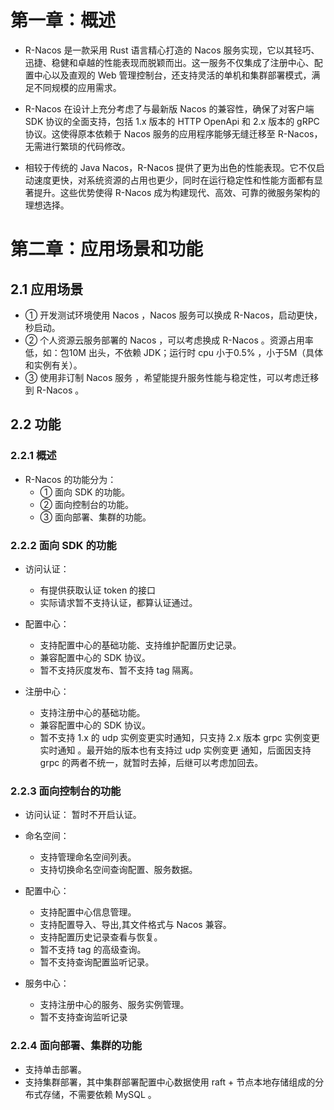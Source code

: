 # 第一章：概述

* R-Nacos 是一款采用 Rust 语言精心打造的 Nacos 服务实现，它以其轻巧、迅捷、稳健和卓越的性能表现而脱颖而出。这一服务不仅集成了注册中心、配置中心以及直观的 Web 管理控制台，还支持灵活的单机和集群部署模式，满足不同规模的应用需求。

* R-Nacos 在设计上充分考虑了与最新版 Nacos 的兼容性，确保了对客户端 SDK 协议的全面支持，包括 1.x 版本的 HTTP OpenApi 和 2.x 版本的 gRPC 协议。这使得原本依赖于 Nacos 服务的应用程序能够无缝迁移至 R-Nacos，无需进行繁琐的代码修改。

* 相较于传统的 Java Nacos，R-Nacos 提供了更为出色的性能表现。它不仅启动速度更快，对系统资源的占用也更少，同时在运行稳定性和性能方面都有显著提升。这些优势使得 R-Nacos 成为构建现代、高效、可靠的微服务架构的理想选择。



# 第二章：应用场景和功能

## 2.1 应用场景

* ① 开发测试环境使用 Nacos ，Nacos 服务可以换成 R-Nacos，启动更快，秒启动。
* ② 个人资源云服务部署的 Nacos ，可以考虑换成 R-Nacos 。资源占用率低，如：包10M 出头，不依赖 JDK；运行时 cpu 小于0.5% ，小于5M（具体和实例有关）。
* ③ 使用非订制 Nacos 服务 ，希望能提升服务性能与稳定性，可以考虑迁移到 R-Nacos 。

## 2.2 功能

### 2.2.1 概述

* R-Nacos 的功能分为：
  * ① 面向 SDK 的功能。
  * ② 面向控制台的功能。
  * ③ 面向部署、集群的功能。

### 2.2.2 面向 SDK 的功能

* 访问认证：
  * 有提供获取认证 token 的接口
  * 实际请求暂不支持认证，都算认证通过。

* 配置中心：
  * 支持配置中心的基础功能、支持维护配置历史记录。
  * 兼容配置中心的 SDK 协议。
  * 暂不支持灰度发布、暂不支持 tag 隔离。

* 注册中心：
  * 支持注册中心的基础功能。
  * 兼容配置中心的 SDK 协议。
  * 暂不支持 1.x 的 udp 实例变更实时通知，只支持 2.x 版本 grpc 实例变更实时通知 。最开始的版本也有支持过 udp 实例变更 通知，后面因支持 grpc 的两者不统一，就暂时去掉，后继可以考虑加回去。

### 2.2.3 面向控制台的功能

* 访问认证： 暂时不开启认证。

* 命名空间：

  * 支持管理命名空间列表。
  * 支持切换命名空间查询配置、服务数据。


* 配置中心：
  * 支持配置中心信息管理。
  * 支持配置导入、导出,其文件格式与 Nacos 兼容。
  * 支持配置历史记录查看与恢复。
  * 暂不支持 tag 的高级查询。
  * 暂不支持查询配置监听记录。

* 服务中心：
  * 支持注册中心的服务、服务实例管理。
  * 暂不支持查询监听记录

### 2.2.4 面向部署、集群的功能

* 支持单击部署。
* 支持集群部署，其中集群部署配置中心数据使用 raft + 节点本地存储组成的分布式存储，不需要依赖 MySQL 。